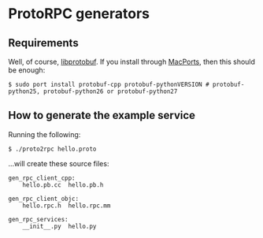 # ProtoRPC generators
## Requirements
Well, of course, [libprotobuf](http://code.google.com/p/protobuf/).
If you install through [MacPorts](http://www.macports.org/), then this should be enough:

    $ sudo port install protobuf-cpp protobuf-pythonVERSION # protobuf-python25, protobuf-python26 or protobuf-python27

## How to generate the example service
Running the following:

    $ ./proto2rpc hello.proto

...will create these source files:

    gen_rpc_client_cpp:
        hello.pb.cc  hello.pb.h
    
    gen_rpc_client_objc:
        hello.rpc.h  hello.rpc.mm
    
    gen_rpc_services:
        __init__.py  hello.py

